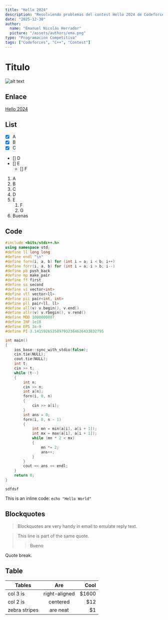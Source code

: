 ```yaml
---
title: "Hello 2024"
description: "Resolviendo problemas del contest Hello 2024 de Codeforces"
date: "2025-12-30"
author:
  name: "Emanuel Nicolás Herrador"
  picture: "/assets/authors/ema.png"
type: "Programación Competitiva"
tags: ["Codeforces", "C++", "Contest"]
---
```


# Titulo

![alt text](https://codeforces.org/s/15654/images/codeforces-sponsored-by-ton-ny.png "Logo Title Text 1")

## Enlace

[Hello 2024](https://codeforces.com/contest/1567)

## List

- [x] A
- [x] B
- [x] C
- [] D
- [] E
  - [] F

1. A
2. B
3. C
4. D
5. E
   1. F
   2. G
6. Buenas

## Code

```cpp
#include <bits/stdc++.h>
using namespace std;
#define ll long long
#define endl "\n"
#define forn(i, a, b) for (int i = a; i < b; i++)
#define forr(i, a, b) for (int i = a; i > b; i--)
#define pb push_back
#define mp make_pair
#define ff first
#define ss second
#define vi vector<int>
#define vll vector<ll>
#define pii pair<int, int>
#define pll pair<ll, ll>
#define all(v) v.begin(), v.end()
#define allr(v) v.rbegin(), v.rend()
#define MOD 1000000007
#define INF 1e18
#define EPS 1e-9
#define PI 3.1415926535897932384626433832795

int main()
{
    ios_base::sync_with_stdio(false);
    cin.tie(NULL);
    cout.tie(NULL);
    int t;
    cin >> t;
    while (t--)
    {
        int n;
        cin >> n;
        int a[n];
        forn(i, 0, n)
        {
            cin >> a[i];
        }
        int ans = 0;
        forn(i, 0, n - 1)
        {
            int mn = min(a[i], a[i + 1]);
            int mx = max(a[i], a[i + 1]);
            while (mn * 2 < mx)
            {
                mn *= 2;
                ans++;
            }
        }
        cout << ans << endl;
    }
    return 0;
}
```

`sdfdsf`

This is an inline code: `echo "Hello World"`

## Blockquotes

> Blockquotes are very handy in email to emulate reply text.

> This line is part of the same quote.
>
> > Bueno

Quote break.

## Table

| Tables        |      Are      |   Cool |
| ------------- | :-----------: | -----: |
| col 3 is      | right-aligned | \$1600 |
| col 2 is      |   centered    |   \$12 |
| zebra stripes |   are neat    |    \$1 |
